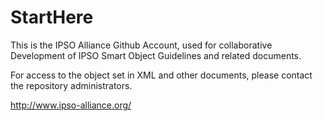 # StartHere

This is the IPSO Alliance Github Account, used for collaborative Development of IPSO Smart Object Guidelines and related documents.

For access to the object set in XML and other documents, please contact the repository administrators.

http://www.ipso-alliance.org/